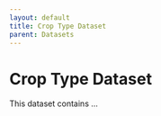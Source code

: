```yaml
---
layout: default
title: Crop Type Dataset
parent: Datasets
---
```

# Crop Type Dataset

This dataset contains ...